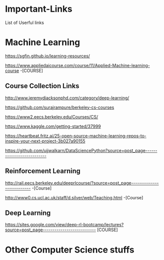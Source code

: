 # Important-Links
List of Userful links


# Machine Learning
https://sgfin.github.io/learning-resources/

https://www.appliedaicourse.com/course/11/Applied-Machine-learning-course -[COURSE]


## Course Collection Links
http://www.jeremydjacksonphd.com/category/deep-learning/

https://github.com/surajrampure/berkeley-cs-courses

https://www2.eecs.berkeley.edu/Courses/CS/

https://www.kaggle.com/getting-started/37999

https://heartbeat.fritz.ai/25-open-source-machine-learning-repos-to-inspire-your-next-project-3b027a90155

https://github.com/ujjwalkarn/DataSciencePython?source=post_page---------------------------

## Reinforcement Learning
http://rail.eecs.berkeley.edu/deeprlcourse/?source=post_page---------------------------  -[Course]

http://www0.cs.ucl.ac.uk/staff/d.silver/web/Teaching.html    -[Course]


## Deep Learning 

https://sites.google.com/view/deep-rl-bootcamp/lectures?source=post_page---------------------------   [COURSE]

# Other Computer Science stuffs

